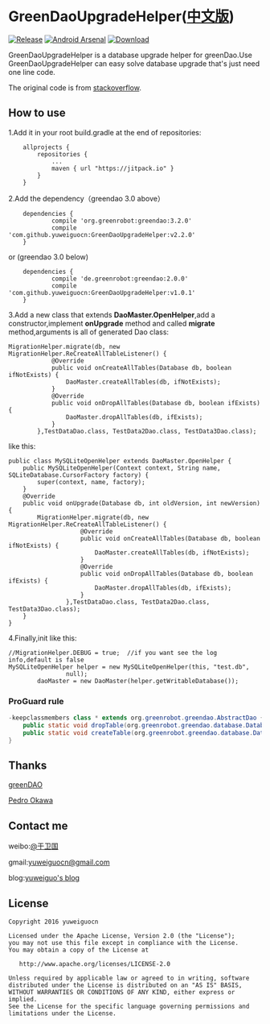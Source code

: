 # GreenDaoUpgradeHelper([中文版](./README_CH.md))

[![Release](https://jitpack.io/v/yuweiguocn/GreenDaoUpgradeHelper.svg)](https://jitpack.io/#yuweiguocn/GreenDaoUpgradeHelper) 
[![Android Arsenal](https://img.shields.io/badge/Android%20Arsenal-GreenDaoUpgradeHelper-brightgreen.svg?style=flat)](https://android-arsenal.com/details/1/4853)
[ ![Download](https://api.bintray.com/packages/yuweiguocn/maven/GreenDaoUpgradeHelper/images/download.svg) ](https://bintray.com/yuweiguocn/maven/GreenDaoUpgradeHelper/_latestVersion)


GreenDaoUpgradeHelper is a database upgrade helper for greenDao.Use GreenDaoUpgradeHelper can easy solve database upgrade that's just need one line code.

The original code is from [stackoverflow](http://stackoverflow.com/a/30334668/7161403).

## How to use
1.Add it in your root build.gradle at the end of repositories:
```
	allprojects {
		repositories {
			...
			maven { url "https://jitpack.io" }
		}
	}
```

2.Add the dependency（greendao 3.0 above）
```
	dependencies {
	        compile 'org.greenrobot:greendao:3.2.0'
	        compile 'com.github.yuweiguocn:GreenDaoUpgradeHelper:v2.2.0'
	}
```
or (greendao 3.0 below)
```
    dependencies {
            compile 'de.greenrobot:greendao:2.0.0'
	        compile 'com.github.yuweiguocn:GreenDaoUpgradeHelper:v1.0.1'
	}
```

3.Add a new class that extends **DaoMaster.OpenHelper**,add a constructor,implement **onUpgrade** method and called **migrate** method,arguments is all of generated Dao class:

```
MigrationHelper.migrate(db, new MigrationHelper.ReCreateAllTableListener() {
            @Override
            public void onCreateAllTables(Database db, boolean ifNotExists) {
                DaoMaster.createAllTables(db, ifNotExists);
            }
            @Override
            public void onDropAllTables(Database db, boolean ifExists) {
                DaoMaster.dropAllTables(db, ifExists);
            }
        },TestDataDao.class, TestData2Dao.class, TestData3Dao.class);
```


like this:  
```
public class MySQLiteOpenHelper extends DaoMaster.OpenHelper {
    public MySQLiteOpenHelper(Context context, String name, SQLiteDatabase.CursorFactory factory) {
        super(context, name, factory);
    }
    @Override
    public void onUpgrade(Database db, int oldVersion, int newVersion) {
        MigrationHelper.migrate(db, new MigrationHelper.ReCreateAllTableListener() {
                    @Override
                    public void onCreateAllTables(Database db, boolean ifNotExists) {
                        DaoMaster.createAllTables(db, ifNotExists);
                    }
                    @Override
                    public void onDropAllTables(Database db, boolean ifExists) {
                        DaoMaster.dropAllTables(db, ifExists);
                    }
                },TestDataDao.class, TestData2Dao.class, TestData3Dao.class);
    }
}

```

4.Finally,init like this:

```
//MigrationHelper.DEBUG = true;  //if you want see the log info,default is false
MySQLiteOpenHelper helper = new MySQLiteOpenHelper(this, "test.db",
                null);
        daoMaster = new DaoMaster(helper.getWritableDatabase());
```

### ProGuard rule

```java
-keepclassmembers class * extends org.greenrobot.greendao.AbstractDao {
    public static void dropTable(org.greenrobot.greendao.database.Database, boolean);
    public static void createTable(org.greenrobot.greendao.database.Database, boolean);
}
```

## Thanks
[greenDAO](https://github.com/greenrobot/greenDAO)

[Pedro Okawa](http://stackoverflow.com/users/2200209/pedro-okawa)

## Contact me
weibo:[@于卫国](http://weibo.com/weiguo58)

gmail:[yuweiguocn@gmail.com](mailto:yuweiguocn@gmail.com)

blog:[yuweiguo's blog](http://yuweiguocn.github.io)

## License
```
Copyright 2016 yuweiguocn

Licensed under the Apache License, Version 2.0 (the "License");
you may not use this file except in compliance with the License.
You may obtain a copy of the License at

   http://www.apache.org/licenses/LICENSE-2.0

Unless required by applicable law or agreed to in writing, software
distributed under the License is distributed on an "AS IS" BASIS,
WITHOUT WARRANTIES OR CONDITIONS OF ANY KIND, either express or implied.
See the License for the specific language governing permissions and
limitations under the License.
```
